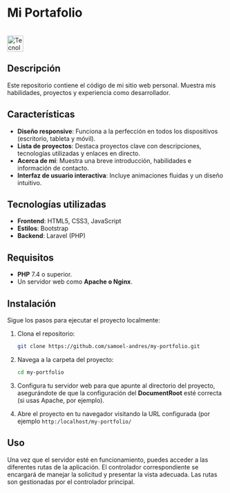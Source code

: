 # Mi Portafolio

<br><img align="left" src="https://skillicons.dev/icons?i=vscode,laravel,php,bootstrap,html,css,github,git" height="37" alt="Tecnologias"><br><br>

## Descripción

Este repositorio contiene el código de mi sitio web personal. Muestra mis habilidades, proyectos y experiencia como desarrollador.

## Características

- **Diseño responsive**: Funciona a la perfección en todos los dispositivos (escritorio, tableta y móvil).
- **Lista de proyectos**: Destaca proyectos clave con descripciones, tecnologías utilizadas y enlaces en directo.
- **Acerca de mí**: Muestra una breve introducción, habilidades e información de contacto.
- **Interfaz de usuario interactiva**: Incluye animaciones fluidas y un diseño intuitivo.

## Tecnologías utilizadas

- **Frontend**: HTML5, CSS3, JavaScript
- **Estilos**: Bootstrap
- **Backend**: Laravel (PHP)

## Requisitos

- **PHP** 7.4 o superior.
- Un servidor web como **Apache o Nginx**.

## Instalación

Sigue los pasos para ejecutar el proyecto localmente:

1. Clona el repositorio:
   ```bash
   git clone https://github.com/samoel-andres/my-portfolio.git
   ```

2. Navega a la carpeta del proyecto:
   ```bash
   cd my-portfolio
   ```

3. Configura tu servidor web para que apunte al directorio del proyecto, asegurándote de que la configuración del **DocumentRoot** esté correcta (si usas Apache, por ejemplo).

4. Abre el proyecto en tu navegador visitando la URL configurada (por ejemplo `http:/localhost/my-portfolio/`

## Uso

Una vez que el servidor esté en funcionamiento, puedes acceder a las diferentes rutas de la aplicación. El controlador correspondiente se encargará de manejar la solicitud y presentar la vista adecuada. Las rutas son gestionadas por el controlador principal.
